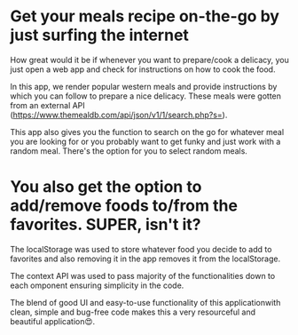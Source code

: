 # Get your meals recipe on-the-go by just surfing the internet

How great would it be if whenever you want to prepare/cook a delicacy, you just open a web app and check for instructions on how to cook the food.

In this app, we render popular western meals and provide instructions by which you can follow to prepare a nice delicacy. These meals were gotten from an external API (https://www.themealdb.com/api/json/v1/1/search.php?s=).

This app also gives you the function to search on the go for whatever meal you are looking for or you probably want to get funky and just work with a random meal. There's the option for you to select random meals.

# You also get the option to add/remove foods to/from the favorites. SUPER, isn't it?

The localStorage was used to store whatever food you decide to add to favorites and also removing it in the app removes it from the localStorage.

The context API was used to pass majority of the functionalities down to each omponent ensuring simplicity in the code.

The blend of good UI and easy-to-use functionality of this applicationwith clean, simple and bug-free code makes this a very resourceful and beautiful application😍.
